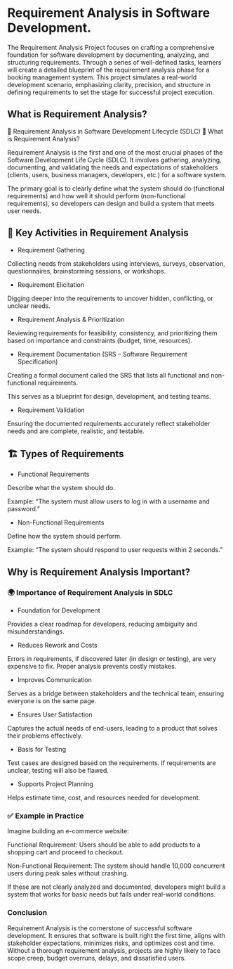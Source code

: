 # Requirement Analysis in Software Development.
The Requirement Analysis Project focuses on crafting a comprehensive foundation for software development by documenting, analyzing, and structuring requirements. Through a series of well-defined tasks, learners will create a detailed blueprint of the requirement analysis phase for a booking management system. This project simulates a real-world development scenario, emphasizing clarity, precision, and structure in defining requirements to set the stage for successful project execution.


## What is Requirement Analysis?
📌 Requirement Analysis in Software Development Lifecycle (SDLC)
🔎 What is Requirement Analysis?

Requirement Analysis is the first and one of the most crucial phases of the Software Development Life Cycle (SDLC).
It involves gathering, analyzing, documenting, and validating the needs and expectations of stakeholders (clients, users, business managers, developers, etc.) for a software system.

The primary goal is to clearly define what the system should do (functional requirements) and how well it should perform (non-functional requirements), so developers can design and build a system that meets user needs.

## 📌 Key Activities in Requirement Analysis

* Requirement Gathering

Collecting needs from stakeholders using interviews, surveys, observation, questionnaires, brainstorming sessions, or workshops.

* Requirement Elicitation

Digging deeper into the requirements to uncover hidden, conflicting, or unclear needs.

* Requirement Analysis & Prioritization

Reviewing requirements for feasibility, consistency, and prioritizing them based on importance and constraints (budget, time, resources).

* Requirement Documentation (SRS – Software Requirement Specification)

Creating a formal document called the SRS that lists all functional and non-functional requirements.

This serves as a blueprint for design, development, and testing teams.

* Requirement Validation

Ensuring the documented requirements accurately reflect stakeholder needs and are complete, realistic, and testable.

## 🏗️ Types of Requirements

* Functional Requirements

Describe what the system should do.

Example: “The system must allow users to log in with a username and password.”

* Non-Functional Requirements

Define how the system should perform.

Example: “The system should respond to user requests within 2 seconds.”

## Why is Requirement Analysis Important?
### 🌍 Importance of Requirement Analysis in SDLC

* Foundation for Development

Provides a clear roadmap for developers, reducing ambiguity and misunderstandings.

* Reduces Rework and Costs

Errors in requirements, if discovered later (in design or testing), are very expensive to fix. Proper analysis prevents costly mistakes.

* Improves Communication

Serves as a bridge between stakeholders and the technical team, ensuring everyone is on the same page.

* Ensures User Satisfaction

Captures the actual needs of end-users, leading to a product that solves their problems effectively.

* Basis for Testing

Test cases are designed based on the requirements. If requirements are unclear, testing will also be flawed.

* Supports Project Planning

Helps estimate time, cost, and resources needed for development.

### ✅ Example in Practice

Imagine building an e-commerce website:

Functional Requirement: Users should be able to add products to a shopping cart and proceed to checkout.

Non-Functional Requirement: The system should handle 10,000 concurrent users during peak sales without crashing.

If these are not clearly analyzed and documented, developers might build a system that works for basic needs but fails under real-world conditions.

### Conclusion

Requirement Analysis is the cornerstone of successful software development. It ensures that software is built right the first time, aligns with stakeholder expectations, minimizes risks, and optimizes cost and time.
Without a thorough requirement analysis, projects are highly likely to face scope creep, budget overruns, delays, and dissatisfied users.
